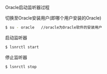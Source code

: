 Oracle启动监听器过程

切换至Oracle安装用户(即哪个用户安装的Oracle)

```bash
$ su - oracle	//oracle为Oracle软件的安装用户
```

启动监听器

```bash
$ lsnrctl start
```

停止监听器

```bash
$ lsnrctl stop
```

